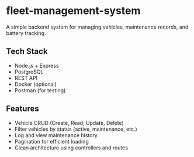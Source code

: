 # fleet-management-system
A simple backend system for managing vehicles, maintenance records, and battery tracking.

## Tech Stack
- Node.js + Express
- PostgreSQL
- REST API
- Docker (optional)
- Postman (for testing)

## Features

- Vehicle CRUD (Create, Read, Update, Delete)
- Filter vehicles by status (active, maintenance, etc.)
- Log and view maintenance history
- Pagination for efficient loading
- Clean architecture using controllers and routes
